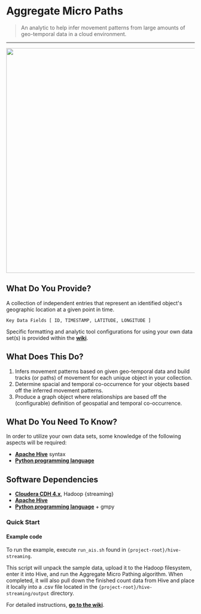 Aggregate Micro Paths
=====================

> An analytic to help infer movement patterns from large amounts of geo-temporal data in a cloud environment.

---

<img src="https://raw.github.com/Sotera/aggregate-micro-paths/master/docs/images/europe-1.png" align="center" width="600" />

## What Do You Provide? ##
A collection of independent entries that represent an identified object's geographic location at a given point in time.

	Key Data Fields [ ID, TIMESTAMP, LATITUDE, LONGITUDE ]

Specific formatting and analytic tool configurations for using your own data set(s) is provided within the **[wiki](https://github.com/Sotera/aggregate-micro-paths/wiki)**.

## What Does This Do?
1. Infers movement patterns based on given geo-temporal data and build tracks (or paths) of movement for each unique object in your collection.
2. Determine spacial and temporal co-occurrence for your objects based off the inferred movement patterns.
3. Produce a graph object where relationships are based off the (configurable) definition of geospatial and temporal co-occurrence.

## What Do You Need To Know? ##
In order to utilize your own data sets, some knowledge of the following aspects will be required:
* **[Apache Hive](http://hive.apache.org/)** syntax
* **[Python programming language](https://www.python.org/)**

## Software Dependencies ##
* **[Cloudera CDH 4.x](http://www.cloudera.com/content/cloudera/en/products-and-services/cdh.html)**, Hadoop {streaming}
* **[Apache Hive](http://hive.apache.org/)**
* **[Python programming language](https://www.python.org/)** + gmpy

### Quick Start

#### Example code

To run the example, execute `run_ais.sh` found in `{project-root}/hive-streaming`.  

This script will unpack the sample data, upload it to the Hadoop filesystem, enter it into Hive, and run the Aggregate Micro Pathing algorithm.  When completed, it will also pull down the finished count data from Hive and place it locally into a .csv file located in the `{project-root}/hive-streaming/output` directory.

For detailed instructions, **[go to the wiki](https://github.com/Sotera/aggregate-micro-paths/wiki)**.
